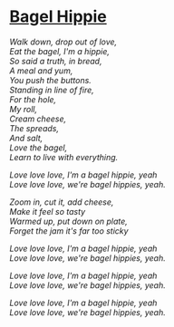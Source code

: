 [Bagel Hippie](https://www.youtube.com/watch?v=6S71bzLtf98)
==============

*Walk down, drop out of love,*  
*Eat the bagel, I'm a hippie,*  
*So said a truth, in bread,*  
*A meal and yum,*  
*You push the buttons.*  
*Standing in line of fire,*  
*For the hole,*  
*My roll,*  
*Cream cheese,*  
*The spreads,*  
*And salt,*  
*Love the bagel,*  
*Learn to live with everything.*  

*Love love love, I'm a bagel hippie, yeah*  
*Love love love, we're bagel hippies, yeah.*  

*Zoom in, cut it, add cheese,*  
*Make it feel so tasty*  
*Warmed up, put down on plate,*  
*Forget the jam it's far too sticky*  

*Love love love, I'm a bagel hippie, yeah*  
*Love love love, we're bagel hippies, yeah.*  

*Love love love, I'm a bagel hippie, yeah*  
*Love love love, we're bagel hippies, yeah.*  

*Love love love, I'm a bagel hippie, yeah*  
*Love love love, we're bagel hippies, yeah.*  
